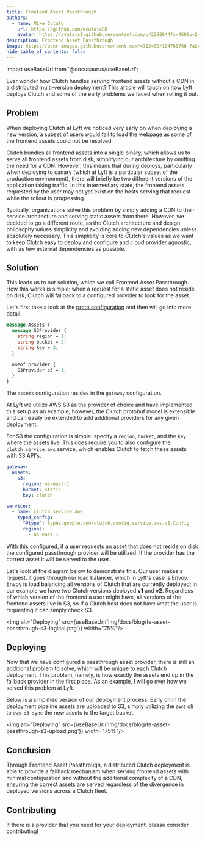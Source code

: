 ```yaml
---
title: Frontend Asset Passthrough
authors:
  - name: Mike Cutalo
    url: https://github.com/mcutalo88
    avatar: https://avatars1.githubusercontent.com/u/2250844?s=460&u=24deb32096e9f892cc91a6ff1ca1af50193b1fbd&v=4
description: Frontend Asset Passthrough
image: https://user-images.githubusercontent.com/4712430/104760766-7a2c5980-5727-11eb-93f5-3296b23ba3a0.png
hide_table_of_contents: false
---
```


import useBaseUrl from '@docusaurus/useBaseUrl';

Ever wonder how Clutch handles serving frontend assets without a CDN in a distributed multi-version deployment?
This article will touch on how Lyft deploys Clutch and some of the early problems we faced when rolling it out.

<!--truncate-->

## Problem

When deploying Clutch at Lyft we noticed very early on when deploying a new version,
a subset of users would fail to load the webpage as some of the frontend assets could not be resolved.

Clutch bundles all frontend assets into a single binary, which allows us to serve all frontend assets from disk, simplifying our architecture by omitting the need for a CDN.
However, this means that during deploys, particularly when deploying to canary (which at Lyft is a particular subset of the production environment), there will briefly be two different versions of the application taking traffic.
In this intermediary state, the frontend assets requested by the user may not yet exist on the hosts serving that request while the rollout is progressing.

Typically, organizations solve this problem by simply adding a CDN to their service architecture and serving static assets from there.
However, we decided to go a different route, as the Clutch architecture and design philosophy values simplicity and avoiding adding new dependencies unless absolutely necessary. This simplicity is core to Clutch's values as we want to keep Clutch easy to deploy and configure and cloud provider agnostic, with as few external dependencies as possible.

## Solution

This leads us to our solution, which we call Frontend Asset Passthrough.
How this works is simple: when a request for a static asset does not reside on disk, Clutch will fallback to a configured provider to look for the asset.

Let's first take a look at the [proto configuration](https://github.com/lyft/clutch/blob/890245e7d2a1bf91623a9e74b39f1083dbd5ea2c/api/config/gateway/v1/gateway.proto#L105-L119) and then will go into more detail.

```protobuf
message Assets {
  message S3Provider {
    string region = 1;
    string bucket = 2;
    string key = 3;
  }

  oneof provider {
    S3Provider s3 = 1;
  }
}
```

The `assets` configuration resides in the `gateway` configuration.

At Lyft we utilize AWS S3 as the provider of choice and have implemented this setup as an example;
however, the Clutch protobuf model is extensible and can easily be extended to add additional providers for any given deployment.

For S3 the configuration is simple: specify a `region`, `bucket`, and the `key` where the assets live.
This does require you to also configure the `clutch.service.aws` service,
which enables Clutch to fetch these assets with S3 API's.

```yaml
gateway:
  assets:
    s3:
      region: us-east-1
      bucket: static
      key: clutch

services:
  - name: clutch.service.aws
    typed_config:
      "@type": types.google.com/clutch.config.service.aws.v1.Config
      regions:
        - us-east-1
```

With this configured, if a user requests an asset that does not reside on disk the configured passthrough provider will be utilized.
If the provider has the correct asset it will be served to the user.

Let's look at the diagram below to demonstrate this.
Our user makes a request, it goes through our load balancer, which in Lyft's case is Envoy.
Envoy is load balancing all versions of Clutch that are currently deployed; in our example we have two Clutch versions deployed **v1** and **v2**.
Regardless of which version of the frontend a user might have, all versions of the frontend assets live in S3, so
if a Clutch host does not have what the user is requesting it can simply check S3.

<img alt="Deploying" src={useBaseUrl('img/docs/blog/fe-asset-passthrough-s3-logical.png')} width="75%"/>


## Deploying

Now that we have configured a passthrough asset provider, there is still an additional problem to solve, which will be unique to each Clutch deployment.
This problem, namely, is how exactly the assets end up in the fallback provider in the first place.
As an example, I will go over how we solved this problem at Lyft.

Below is a simplified version of our deployment process.
Early on in the deployment pipeline assets are uploaded to S3,
simply utilizing the aws cli to `aws s3 sync` the new assets to the target bucket.

<img alt="Deploying" src={useBaseUrl('img/docs/blog/fe-asset-passthrough-s3-upload.png')} width="75%"/>

## Conclusion

Through Frontend Asset Passthrough, a distributed Clutch deployment is able to provide a fallback mechanism
when serving frontend assets with minimal configuration and without the additional complexity of a CDN,
ensuring the correct assets are served regardless of the divergence in deployed versions across a Clutch fleet.

## Contributing

If there is a provider that you need for your deployment, please consider contributing!

